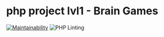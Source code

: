 # php project lvl1 - Brain Games

[![Maintainability](https://api.codeclimate.com/v1/badges/7961739c9f5c4e54c5ca/maintainability)](https://codeclimate.com/github/matveevsa/php-project-lvl1/maintainability) ![PHP Linting](https://github.com/matveevsa/php-project-lvl1/workflows/PHP%20Linting/badge.svg)
